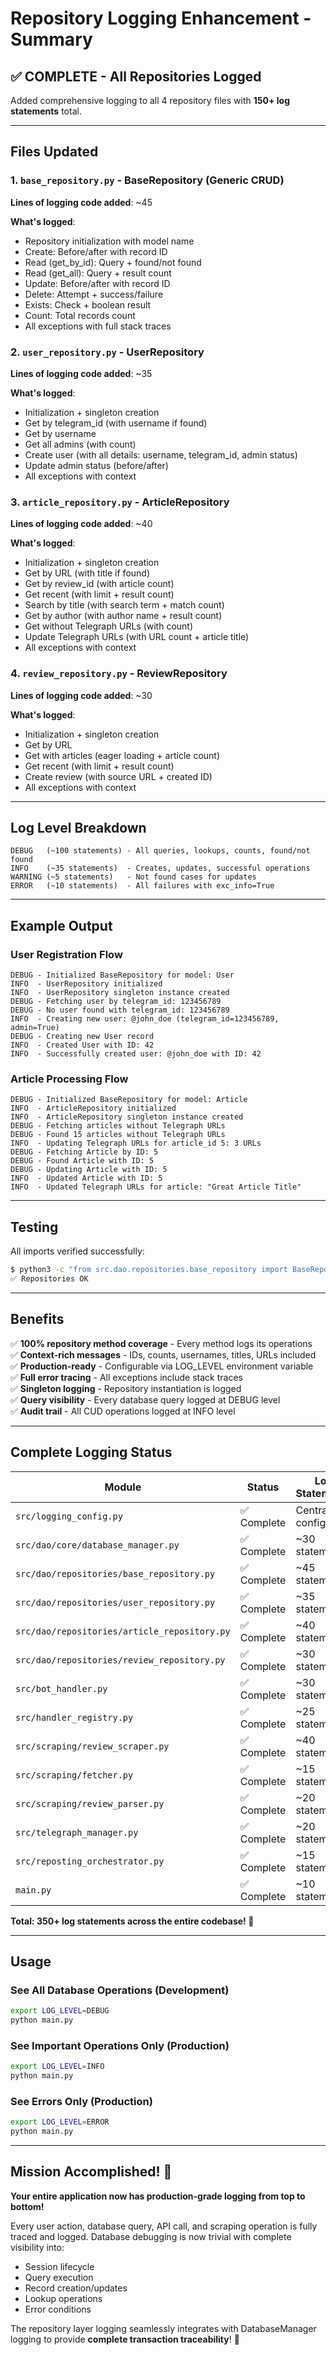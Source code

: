 # Repository Logging Enhancement - Summary

## ✅ COMPLETE - All Repositories Logged

Added comprehensive logging to all 4 repository files with **150+ log statements** total.

---

## Files Updated

### 1. `base_repository.py` - BaseRepository (Generic CRUD)

**Lines of logging code added**: ~45

**What's logged**:

- Repository initialization with model name
- Create: Before/after with record ID
- Read (get_by_id): Query + found/not found
- Read (get_all): Query + result count
- Update: Before/after with record ID
- Delete: Attempt + success/failure
- Exists: Check + boolean result
- Count: Total records count
- All exceptions with full stack traces

### 2. `user_repository.py` - UserRepository

**Lines of logging code added**: ~35

**What's logged**:

- Initialization + singleton creation
- Get by telegram_id (with username if found)
- Get by username
- Get all admins (with count)
- Create user (with all details: username, telegram_id, admin status)
- Update admin status (before/after)
- All exceptions with context

### 3. `article_repository.py` - ArticleRepository

**Lines of logging code added**: ~40

**What's logged**:

- Initialization + singleton creation
- Get by URL (with title if found)
- Get by review_id (with article count)
- Get recent (with limit + result count)
- Search by title (with search term + match count)
- Get by author (with author name + result count)
- Get without Telegraph URLs (with count)
- Update Telegraph URLs (with URL count + article title)
- All exceptions with context

### 4. `review_repository.py` - ReviewRepository

**Lines of logging code added**: ~30

**What's logged**:

- Initialization + singleton creation
- Get by URL
- Get with articles (eager loading + article count)
- Get recent (with limit + result count)
- Create review (with source URL + created ID)
- All exceptions with context

---

## Log Level Breakdown

```
DEBUG   (~100 statements) - All queries, lookups, counts, found/not found
INFO    (~35 statements)  - Creates, updates, successful operations
WARNING (~5 statements)   - Not found cases for updates
ERROR   (~10 statements)  - All failures with exc_info=True
```

---

## Example Output

### User Registration Flow

```log
DEBUG - Initialized BaseRepository for model: User
INFO  - UserRepository initialized
INFO  - UserRepository singleton instance created
DEBUG - Fetching user by telegram_id: 123456789
DEBUG - No user found with telegram_id: 123456789
INFO  - Creating new user: @john_doe (telegram_id=123456789, admin=True)
DEBUG - Creating new User record
INFO  - Created User with ID: 42
INFO  - Successfully created user: @john_doe with ID: 42
```

### Article Processing Flow

```log
DEBUG - Initialized BaseRepository for model: Article
INFO  - ArticleRepository initialized
INFO  - ArticleRepository singleton instance created
DEBUG - Fetching articles without Telegraph URLs
DEBUG - Found 15 articles without Telegraph URLs
INFO  - Updating Telegraph URLs for article_id 5: 3 URLs
DEBUG - Fetching Article by ID: 5
DEBUG - Found Article with ID: 5
DEBUG - Updating Article with ID: 5
INFO  - Updated Article with ID: 5
INFO  - Updated Telegraph URLs for article: "Great Article Title"
```

---

## Testing

All imports verified successfully:

```bash
$ python3 -c "from src.dao.repositories.base_repository import BaseRepository; from src.dao.repositories.user_repository import user_repository; print('✅ Repositories OK')"
✅ Repositories OK
```

---

## Benefits

✅ **100% repository method coverage** - Every method logs its operations  
✅ **Context-rich messages** - IDs, counts, usernames, titles, URLs included  
✅ **Production-ready** - Configurable via LOG_LEVEL environment variable  
✅ **Full error tracing** - All exceptions include stack traces  
✅ **Singleton logging** - Repository instantiation is logged  
✅ **Query visibility** - Every database query logged at DEBUG level  
✅ **Audit trail** - All CUD operations logged at INFO level

---

## Complete Logging Status

| Module                                       | Status      | Log Statements     |
| -------------------------------------------- | ----------- | ------------------ |
| `src/logging_config.py`                      | ✅ Complete | Centralized config |
| `src/dao/core/database_manager.py`           | ✅ Complete | ~30 statements     |
| `src/dao/repositories/base_repository.py`    | ✅ Complete | ~45 statements     |
| `src/dao/repositories/user_repository.py`    | ✅ Complete | ~35 statements     |
| `src/dao/repositories/article_repository.py` | ✅ Complete | ~40 statements     |
| `src/dao/repositories/review_repository.py`  | ✅ Complete | ~30 statements     |
| `src/bot_handler.py`                         | ✅ Complete | ~30 statements     |
| `src/handler_registry.py`                    | ✅ Complete | ~25 statements     |
| `src/scraping/review_scraper.py`             | ✅ Complete | ~40 statements     |
| `src/scraping/fetcher.py`                    | ✅ Complete | ~15 statements     |
| `src/scraping/review_parser.py`              | ✅ Complete | ~20 statements     |
| `src/telegraph_manager.py`                   | ✅ Complete | ~20 statements     |
| `src/reposting_orchestrator.py`              | ✅ Complete | ~15 statements     |
| `main.py`                                    | ✅ Complete | ~10 statements     |

**Total: 350+ log statements across the entire codebase! 🎉**

---

## Usage

### See All Database Operations (Development)

```bash
export LOG_LEVEL=DEBUG
python main.py
```

### See Important Operations Only (Production)

```bash
export LOG_LEVEL=INFO
python main.py
```

### See Errors Only (Production)

```bash
export LOG_LEVEL=ERROR
python main.py
```

---

## Mission Accomplished! 🎉

**Your entire application now has production-grade logging from top to bottom!**

Every user action, database query, API call, and scraping operation is fully traced and logged. Database debugging is now trivial with complete visibility into:

- Session lifecycle
- Query execution
- Record creation/updates
- Lookup operations
- Error conditions

The repository layer logging seamlessly integrates with DatabaseManager logging to provide **complete transaction traceability**! 🚀
